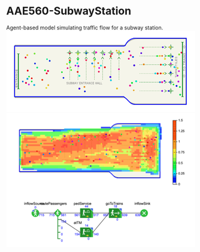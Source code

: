 # AAE560-SubwayStation
Agent-based model simulating traffic flow for a subway station. 
![](Station.png)
![](HeatMap.png)
